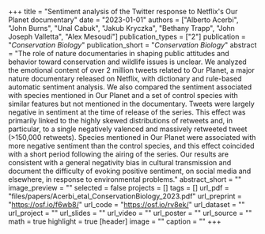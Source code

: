 +++
title = "Sentiment analysis of the Twitter response to Netflix's Our Planet documentary"
date = "2023-01-01"
authors = ["Alberto Acerbi", "John Burns", "Unal Cabuk", "Jakub Kryczka", "Bethany Trapp", "John Joseph Valletta", "Alex Mesoudi"]
publication_types = ["2"]
publication = "_Conservation Biology_"
publication_short = "_Conservation Biology_"
abstract = "The role of nature documentaries in shaping public attitudes and behavior toward conservation and wildlife issues is unclear. We analyzed the emotional content of over 2 million tweets related to Our Planet, a major nature documentary released on Netflix, with dictionary and rule-based automatic sentiment analysis. We also compared the sentiment associated with species mentioned in Our Planet and a set of control species with similar features but not mentioned in the documentary. Tweets were largely negative in sentiment at the time of release of the series. This effect was primarily linked to the highly skewed distributions of retweets and, in particular, to a single negatively valenced and massively retweeted tweet (>150,000 retweets). Species mentioned in Our Planet were associated with more negative sentiment than the control species, and this effect coincided with a short period following the airing of the series. Our results are consistent with a general negativity bias in cultural transmission and document the difficulty of evoking positive sentiment, on social media and elsewhere, in response to environmental problems."
abstract_short = ""
image_preview = ""
selected = false
projects = []
tags = []
url_pdf = "files/papers/Acerbi_etal_ConservationBiology_2023.pdf"
url_preprint = "https://osf.io/f6wb8/"
url_code = "https://osf.io/rv8ek/"
url_dataset = ""
url_project = ""
url_slides = ""
url_video = ""
url_poster = ""
url_source = ""
math = true
highlight = true
[header]
image = ""
caption = ""
+++
